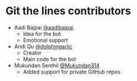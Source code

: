 # Git the lines contributors

- Aadi Bajpai [@aadibajpai](https://github.com/aadibajpai/)
    - Idea for the bot
    - Emotional support
- Andi Qu [@dolphingarlic](https://github.com/dolphingarlic/)
    - Creator
    - Main code for the bot
- Mukundan Senthil [@Mukundan314](https://github.com/Mukundan314)
    - Added support for private GitHub repos
